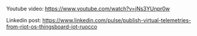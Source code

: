 Youtube video: https://www.youtube.com/watch?v=jNs3YUnpr0w

Linkedin post: https://www.linkedin.com/pulse/publish-virtual-telemetries-from-riot-os-thingsboard-iot-ruocco
